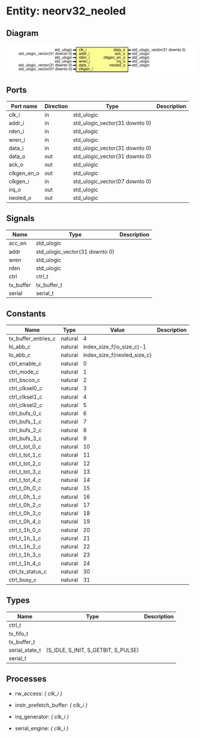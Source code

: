 # Entity: neorv32_neoled
## Diagram
![Diagram](neorv32_neoled.svg "Diagram")
## Ports
| Port name   | Direction | Type                           | Description |
| ----------- | --------- | ------------------------------ | ----------- |
| clk_i       | in        | std_ulogic                     |             |
| addr_i      | in        | std_ulogic_vector(31 downto 0) |             |
| rden_i      | in        | std_ulogic                     |             |
| wren_i      | in        | std_ulogic                     |             |
| data_i      | in        | std_ulogic_vector(31 downto 0) |             |
| data_o      | out       | std_ulogic_vector(31 downto 0) |             |
| ack_o       | out       | std_ulogic                     |             |
| clkgen_en_o | out       | std_ulogic                     |             |
| clkgen_i    | in        | std_ulogic_vector(07 downto 0) |             |
| irq_o       | out       | std_ulogic                     |             |
| neoled_o    | out       | std_ulogic                     |             |
## Signals
| Name      | Type                           | Description |
| --------- | ------------------------------ | ----------- |
| acc_en    | std_ulogic                     |             |
| addr      | std_ulogic_vector(31 downto 0) |             |
| wren      | std_ulogic                     |             |
| rden      | std_ulogic                     |             |
| ctrl      | ctrl_t                         |             |
| tx_buffer | tx_buffer_t                    |             |
| serial    | serial_t                       |             |
## Constants
| Name                | Type    | Value                        | Description |
| ------------------- | ------- | ---------------------------- | ----------- |
| tx_buffer_entries_c | natural |  4                           |             |
| hi_abb_c            | natural |  index_size_f(io_size_c)-1   |             |
| lo_abb_c            | natural |  index_size_f(neoled_size_c) |             |
| ctrl_enable_c       | natural |   0                          |             |
| ctrl_mode_c         | natural |   1                          |             |
| ctrl_bscon_c        | natural |   2                          |             |
| ctrl_clksel0_c      | natural |   3                          |             |
| ctrl_clksel1_c      | natural |   4                          |             |
| ctrl_clksel2_c      | natural |   5                          |             |
| ctrl_bufs_0_c       | natural |   6                          |             |
| ctrl_bufs_1_c       | natural |   7                          |             |
| ctrl_bufs_2_c       | natural |   8                          |             |
| ctrl_bufs_3_c       | natural |   9                          |             |
| ctrl_t_tot_0_c      | natural |  10                          |             |
| ctrl_t_tot_1_c      | natural |  11                          |             |
| ctrl_t_tot_2_c      | natural |  12                          |             |
| ctrl_t_tot_3_c      | natural |  13                          |             |
| ctrl_t_tot_4_c      | natural |  14                          |             |
| ctrl_t_0h_0_c       | natural |  15                          |             |
| ctrl_t_0h_1_c       | natural |  16                          |             |
| ctrl_t_0h_2_c       | natural |  17                          |             |
| ctrl_t_0h_3_c       | natural |  18                          |             |
| ctrl_t_0h_4_c       | natural |  19                          |             |
| ctrl_t_1h_0_c       | natural |  20                          |             |
| ctrl_t_1h_1_c       | natural |  21                          |             |
| ctrl_t_1h_2_c       | natural |  22                          |             |
| ctrl_t_1h_3_c       | natural |  23                          |             |
| ctrl_t_1h_4_c       | natural |  24                          |             |
| ctrl_tx_status_c    | natural |  30                          |             |
| ctrl_busy_c         | natural |  31                          |             |
## Types
| Name           | Type                                | Description |
| -------------- | ----------------------------------- | ----------- |
| ctrl_t         |                                     |             |
| tx_fifo_t      |                                     |             |
| tx_buffer_t    |                                     |             |
| serial_state_t | (S_IDLE, S_INIT, S_GETBIT, S_PULSE) |             |
| serial_t       |                                     |             |
## Processes
- rw_access: _( clk_i )_

- instr_prefetch_buffer: _( clk_i )_

- irq_generator: _( clk_i )_

- serial_engine: _( clk_i )_

